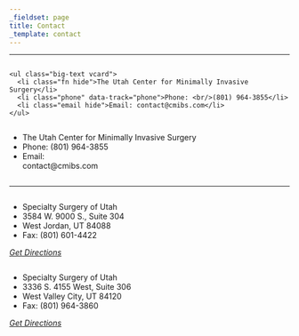```yaml
---
_fieldset: page
title: Contact
_template: contact
---
```


<div class="row">
  <hr/>
  <div class="column small-12 medium-6">

   
    <ul class="big-text vcard">
      <li class="fn hide">The Utah Center for Minimally Invasive Surgery</li>
      <li class="phone" data-track="phone">Phone: <br/>(801) 964-3855</li>
      <li class="email hide">Email: contact@cmibs.com</li>
    </ul>
  </div>

  <div class="column small-12 medium-6">
    <ul class="big-text vcard">
      <li class="fn hide">The Utah Center for Minimally Invasive Surgery</li>
      <li class="phone hide">Phone: (801) 964-3855</li>
      <li class="email ">Email: <br/> contact@cmibs.com</li>
    </ul>
  </div>

</div>

<hr />

<div id="locations" class="row">

<div class="column small-12 medium-6">
  <ul class="vcard">
    <li class="fn">Specialty Surgery of Utah</li>  
    <li class="street-address">3584 W. 9000 S., Suite 304</li>
    <li><span class="locality">West Jordan, </span><span class="state">UT </span><span class="zip">84088</span></li>
    <li><span class="fax">Fax: (801) 601-4422</span></li>
  </ul>

  <a href="https://www.google.com/maps/place/3584+W+9000+S+%23304,+West+Jordan,+UT+84088" target="blank"><em>Get&nbsp;Directions</em><br/>
  <img src="{{ theme:img src='WestJordan.png' }}" alt="">
  </a>
</div>

<div class="column small-12 medium-6">
  <ul class="vcard">
    <li class="fn big-margin">Specialty Surgery of Utah</li>  
    <li class="street-address">3336 S. 4155 West, Suite 306</li>
    <li><span class="locality">West Valley City, </span><span class="state">UT  </span><span class="zip">84120</span></li>
  <li><span class="fax">Fax: (801) 964-3860</span></li>
  </ul>

  <a href="https://www.google.com/maps/place/3336+S+4155+W,+West+Valley+City,+UT+84120" target="blank"><em>Get&nbsp;Directions</em><br />
  <img src="{{ theme:img src='WestValley.png' }}" alt="">
  </a>
</div>

</div>